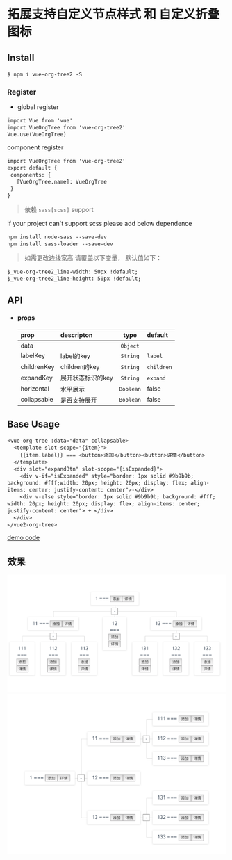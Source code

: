 # 拓展支持自定义节点样式 和 自定义折叠图标

## Install

```
$ npm i vue-org-tree2 -S
```

### Register
- global register
```
import Vue from 'vue'
import VueOrgTree from 'vue-org-tree2'
Vue.use(VueOrgTree)
```
component register
 ```
import VueOrgTree from 'vue-org-tree2'
export default {
  components: {
    [VueOrgTree.name]: VueOrgTree
  }
}
```

> 依赖 `sass[scss]` support

if your project can't support scss please add below dependence
```
npm install node-sass --save-dev
npm install sass-loader --save-dev
```

> 如需更改边线宽高 请覆盖以下变量， 默认值如下：
```
$_vue-org-tree2_line-width: 50px !default;
$_vue-org-tree2_line-height: 50px !default;
```

## API

  * #### props


	prop           | descripton                   | type                   | default
	---------------|------------------------------|:----------------------:|---------------------
	data           |                              | `Object`               |
	labelKey       | label的key                   | `String`               | `label`
	childrenKey    | children的key                | `String`               | `children`
	expandKey      | 展开状态标识的key              | `String`               | `expand`
	horizontal     | 水平展示                      | `Boolean`              |  false
	collapsable    | 是否支持展开                   | `Boolean`              |  false


## Base Usage

```
<vue-org-tree :data="data" collapsable>
  <template slot-scope="{item}">
    {{item.label}} === <button>添加</button><button>详情</button>
  </template>
  <div slot="expandBtn" slot-scope="{isExpanded}">
    <div v-if="isExpanded" style="border: 1px solid #9b9b9b; background: #fff;width: 20px; height: 20px; display: flex; align-items: center; justify-content: center">-</div>
    <div v-else style="border: 1px solid #9b9b9b; background: #fff; width: 20px; height: 20px; display: flex; align-items: center; justify-content: center"> + </div>
  </div>
</vue2-org-tree>
```

[demo code](./src/components/HelloWorld.vue)

## 效果

![default](./src/assets/1557901388894_图片.png)
![horizontal](./src/assets/1557901425456_图片.png)
